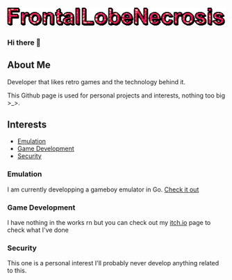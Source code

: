 ![image info](./assets/text.gif)

### Hi there 👋

## About Me
<!Doctype html>
<html>
<head>
  <title>FrontalLobeNecrosis</title>
  <link rel="stylesheet" href="./assets/style.css" type="text/css">
</head>
<body>
  <p>
  Developer that likes retro games and the technology behind it. 
  
  This Github page is used for personal projects and interests, nothing too big >_>.
  </p>

  <h2>Interests</h2>
    <ul>
      <li><a href="#emulation" class="link">Emulation</a></li>
      <li><a href="#games" class="link">Game Development</a></li>
      <li><a href="#security" class="link">Security</a></li>
    </ul>
    <h3 id="emulation">Emulation</h3>
      <p>
        I am currently developping a gameboy emulator in Go. <a href="https://github.com/FrontalLobeNecrosis/FLNGB" target="_blank" class="link">Check it out</a>
      </p>
    <h3 id="games">Game Development</h3>
      <p>
        I have nothing in the works rn but you can check out my <a href="https://frontallobenecrosis.itch.io" target="_blank" class="link">itch.io</a> page to check what I've done
      </p>
    <h3 id="security">Security</h3>
      <p>This one is a personal interest I'll probably never develop anything related to this.</p>
</body>
</html>
<!--
**FrontalLobeNecrosis/FrontalLobeNecrosis** is a ✨ _special_ ✨ repository because its `README.md` (this file) appears on your GitHub profile.

Here are some ideas to get you started:

- 🔭 I’m currently working on ...
- 🌱 I’m currently learning ...
- 👯 I’m looking to collaborate on ...
- 🤔 I’m looking for help with ...
- 💬 Ask me about ...
- 📫 How to reach me: ...
- 😄 Pronouns: ...
- ⚡ Fun fact: ...
-->
